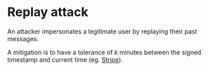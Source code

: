 # Replay attack

An attacker impersonates a legitimate user by replaying their past messages.

A mitigation is to have a tolerance of _k_ minutes between the signed timestamp and current time (eg. [Stripe](https://stripe.com/docs/webhooks#replay-attacks)).
